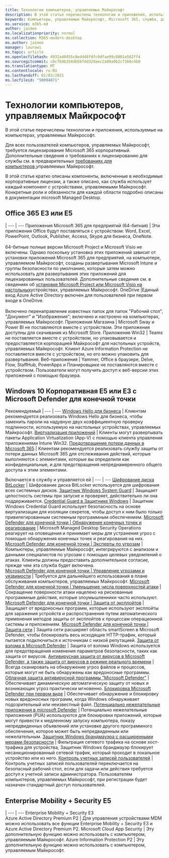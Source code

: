 ```yaml
---
title: Технологии компьютеров, управляемых Майкрософт
description: В этой статье перечислены технологии и приложения, используемые на компьютерах, управляемых Майкрософт.
keywords: Компьютеры, управляемые Майкрософт, Microsoft 365, служба, документация
ms.service: m365-md
author: jaimeo
ms.localizationpriority: normal
ms.collection: M365-modern-desktop
ms.author: jaimeo
manager: laurawi
ms.topic: article
ms.openlocfilehash: 4932a40455c8ed4d8fdfc0dfae99c8001e582ff4
ms.sourcegitcommit: c0cfb9b354db56fdd329aec2a89a9b2cf160c4b0
ms.translationtype: MT
ms.contentlocale: ru-RU
ms.lasthandoff: 02/03/2021
ms.locfileid: "50094871"
---
```

# <a name="microsoft-managed-desktop-technologies"></a>Технологии компьютеров, управляемых Майкрософт

В этой статье перечислены технологии и приложения, используемые на компьютерах, управляемых Майкрософт.

<!-- Microsoft 365 E5; Device as a Service -->
<!-- in O365 table, standard suite, removed this sentence "Please see the Installation of Project/Visio 64bit Click to Run Addendum for important deployment instructions. -->

Для всех пользователей компьютеров, управляемых Майкрософт, требуется лицензирование Microsoft 365 корпоративный. Дополнительные сведения о требованиях к лицензированию для службы см. в предварительных [требованиях для компьютеров,](../get-ready/prerequisites.md)управляемых Майкрософт.

В этой статье кратко описаны компоненты, включенные в необходимые корпоративные лицензии, а также описано, как служба использует каждый компонент с устройствами, управляемыми Майкрософт. Конкретные роли и обязанности для каждой области подробно описаны в документации microsoft Managed Desktop. 

## <a name="office-365-e3-or-e5"></a>Office 365 E3 или E5
 |
 --- | ---
Приложения Microsoft 365 для предприятий (64-битная) | Эти приложения Office будут поставляться с устройством: Word, Excel, PowerPoint, Outlook, Publisher, Access, Skype для бизнеса, OneNote.<br><br>64-битные полные версии Microsoft Project и Microsoft Visio не включены. Однако поскольку установка этих приложений зависит от установки приложений Microsoft 365 для предприятий, на компьютере, управляемом Майкрософт, созданы развертывания Microsoft Intune и группы безопасности по умолчанию, которые затем можно использовать для развертывания этих приложений для лицензированных пользователей. Дополнительные сведения см. в сведениях об [установке Microsoft Project или Microsoft Visio на настольных](../get-started/project-visio.md)устройствах, управляемых Майкрософт.
OneDrive |Единый вход Azure Active Directory включен для пользователей при первом входе в OneDrive.<br><br>Включено перенаправление известных папок для папок "Рабочий стол", "Документ" и "Изображения"; включено и настроено на компьютерах, управляемых Майкрософт.
Приложения Магазина |    Microsoft Sway и Power BI не поставляются вместе с устройством. Эти приложения доступны для скачивания из Microsoft Store.
Приложения Win32 |    Teams не поставляется вместе с устройством, но упаковывается и предоставляется корпорацией Майкрософт для настольных устройств, управляемых Майкрософт. Клиент Azure Information Protection не поставляется вместе с устройством, но его можно упаковить для развертывания.
Веб-приложения |  Yammer, Office в браузере, Delve, Flow, StaffHub, PowerApps и Планировщике не поставляются вместе с устройством. Пользователи могут получить доступ к веб-версии этих приложений с помощью браузера.



## <a name="windows-10-enterprise-e5-or-e3-with-microsoft-defender-for-endpoint"></a>Windows 10 Корпоративная E5 или E3 с Microsoft Defender для конечной точки
Рекомендуемый
 |
 --- | ---
[Windows Hello для бизнеса](https://docs.microsoft.com/windows/security/identity-protection/hello-for-business/hello-identity-verification) | Клиентам рекомендуется реализовать Windows Hello для бизнеса, чтобы заменить пароли на надувную двух коэффициентную проверку подлинности, используемую на настольных устройствах, управляемых Майкрософт.
[Виртуализация приложений](https://docs.microsoft.com/windows/application-management/app-v/appv-technical-reference) | Клиенты могут развертывать пакеты Application Virtualization (App-V) с помощью клиента управления приложениями Intune Win32.
[Предотвращение потери данных в Microsoft 365](https://docs.microsoft.com/microsoft-365/compliance/endpoint-dlp-learn-about) | Клиентам рекомендуется реализовать службу защиты от потери данных Microsoft 365 для отслеживания действий, которые выполняются с элементами, которые вы определили как конфиденциальные, и для предотвращения непреднамеренного общего доступа к этим элементами.   

Включается в службу и управляется ей
 |
 --- | ---
[Шифрование диска BitLocker](https://docs.microsoft.com/windows/security/information-protection/bitlocker/bitlocker-overview) | Шифрование диска BitLocker используется для шифрования всех системных дисков. 
[Защитник Windows System Guard]( https://docs.microsoft.com/windows/security/threat-protection/windows-defender-system-guard/system-guard-how-hardware-based-root-of-trust-helps-protect-windows) | Защищает целостность системы при запуске и проверяет, действительно ли она поддерживается.
[Credential Guard в Защитнике Windows]( https://docs.microsoft.com/windows/security/identity-protection/credential-guard/credential-guard) | Защитник Windows Credential Guard использует безопасность на основе виртуализации для изоляции секретов, чтобы доступ к ним было только привилегированным системным программным обеспечением.
[Microsoft Defender для конечной точки | Обнаружение конечных точек и реагирование](https://docs.microsoft.com/windows/security/threat-protection/microsoft-defender-atp/overview-endpoint-detection-response) |     Microsoft Managed Desktop Security Operations реагирует на оповещения и принимает меры для устранения угроз с помощью обнаружения конечных точек и реагирования на них.
[Microsoft Defender для конечной точки | Эксперты по угрозам](https://docs.microsoft.com/windows/security/threat-protection/microsoft-defender-atp/microsoft-threat-experts) | Компьютеры, управляемые Майкрософт, интегрируются с анализом и данными специалистов по угрозам с помощью целевых уведомлений о атаках. Клиенты должны предоставить дополнительное согласие, прежде чем эта служба будет включена.  
[Microsoft Defender для конечной точки | Управление угрозами и уязвимости](https://docs.microsoft.com/windows/security/threat-protection/microsoft-defender-atp/next-gen-threat-and-vuln-mgt) | Требуется для дальнейшего использования в плане обслуживания компьютеров, управляемых Майкрософт.
[Microsoft Defender для конечной точки | Уменьшение числа поверхностей атаки](https://docs.microsoft.com/windows/security/threat-protection/microsoft-defender-atp/attack-surface-reduction) | Сокращение поверхности атаки нацелено на рискованные программные действия, которые злоумышленники часто используют.
[Microsoft Defender для конечной точки | Защита от эксплойтов](https://docs.microsoft.com/windows/security/threat-protection/microsoft-defender-atp/exploit-protection) | Защищает от вредоносных программ, которые используют эксплойты для заражения устройств и распространения путем автоматического применения методов защиты от эксплойтов к процессам операционной системы и приложениям.
[Microsoft Defender для конечной точки | Защита сети](https://docs.microsoft.com/windows/security/threat-protection/microsoft-defender-atp/network-protection) | Защита сети расширяет область smartScreen в Microsoft Defender, чтобы блокировать весь исходящие HTTP-трафик, который пытается подключиться к источникам с низкой репутацией.
[Защита от взлома в Microsoft Defender](https://docs.microsoft.com/windows/security/threat-protection/microsoft-defender-antivirus/prevent-changes-to-security-settings-with-tamper-protection) | Защита от взлома Windows используется для предотвращения изменения параметров безопасности, таких как защита от вирусов.
[Антивирусная защита от вирусов в Microsoft Defender, а также защита от вирусов в режиме реального времени]( https://docs.microsoft.com/windows/security/threat-protection/microsoft-defender-antivirus/microsoft-defender-antivirus-in-windows-10) | Всегда сканировать на обнаружение угроз файлов и процессов, которые могут не быть обнаружены как вредоносные программы.
[Облачная защита антивирусной программы "Microsoft Defender"](https://docs.microsoft.com/windows/security/threat-protection/microsoft-defender-antivirus/utilize-microsoft-cloud-protection-microsoft-defender-antivirus) | Обеспечивает динамическую автоматическую защиту от новых и возникающих угроз практически мгновенно.
[Блокировка Microsoft Defender при первом виде](https://docs.microsoft.com/windows/security/threat-protection/microsoft-defender-antivirus/configure-block-at-first-sight-microsoft-defender-antivirus) | Обеспечивает обнаружение и блокировку новых вредоносных программ, когда Windows обнаруживает подозрительный или неизвестный файл.
[Потенциально нежелательные приложения в microsoft Defender](https://docs.microsoft.com/windows/security/threat-protection/microsoft-defender-antivirus/detect-block-potentially-unwanted-apps-microsoft-defender-antivirus) | Потенциально нежелательные приложения (PUA) используются для блокировки приложений, которые могут привести к медленному запуску компьютера, показу непредвиденных объявлений или установке другого программного обеспечения, которое может быть непредвиденным или нежелательным.
[Защитник Windows брандмауэра с расширенными мерами безопасности](https://docs.microsoft.com/windows/security/threat-protection/windows-firewall/windows-firewall-with-advanced-security) | Фильтрация сетевого трафика на основе хост-трафика для устройства, Защитник Windows брандмауэр блокирует несанкционированный сетевой трафик, который проходит в локальное устройство или из него.
[Контроль учетных записей пользователей](https://docs.microsoft.com/windows/security/identity-protection/user-account-control/how-user-account-control-works) | Контроль учетных записей пользователей переключается на безопасный рабочий стол, если для задачи или действия требуется доступ к учетной записи администратора. Пользователям компьютеров, управляемых Майкрософт, при регистрации будет назначен стандартный доступ пользователей. 


## <a name="enterprise-mobility--security-e5"></a>Enterprise Mobility + Security E5

 |
 --- | ---
Enterprise Mobility + Security E3<br>Azure Active Directory Premium P2 |    Для управления устройствами MDM можно использовать все функции Enterprise Mobility + Security E3 и Azure Active Directory Premium P2.
Microsoft Cloud App Security |  Эту дополнительную функцию можно использовать с компьютером, управляемым Майкрософт.
Azure Information Protection P2  | Эту дополнительную функцию можно использовать с компьютером, управляемым Майкрософт.
